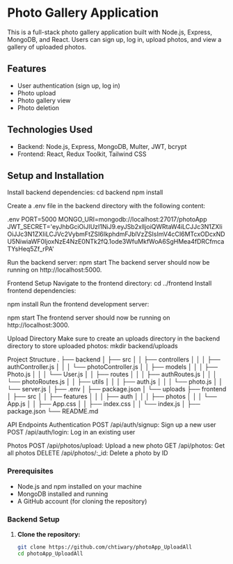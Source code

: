 # Photo Gallery Application

This is a full-stack photo gallery application built with Node.js, Express, MongoDB, and React. Users can sign up, log in, upload photos, and view a gallery of uploaded photos.

## Features

- User authentication (sign up, log in)
- Photo upload
- Photo gallery view
- Photo deletion

## Technologies Used

- Backend: Node.js, Express, MongoDB, Multer, JWT, bcrypt
- Frontend: React, Redux Toolkit, Tailwind CSS

## Setup and Installation

Install backend dependencies:
cd backend
npm install

Create a .env file in the backend directory with the following content:

.env
PORT=5000
MONGO_URI=mongodb://localhost:27017/photoApp
JWT_SECRET='eyJhbGciOiJIUzI1NiJ9.eyJSb2xlIjoiQWRtaW4iLCJJc3N1ZXIiOiJJc3N1ZXIiLCJVc2VybmFtZSI6IkphdmFJblVzZSIsImV4cCI6MTcxODcxNDU5NiwiaWF0IjoxNzE4NzE0NTk2fQ.1ode3WfuMkfWoA6SgHMea4fDRCfmcaTYsHeq5Zf_rPA'


Run the backend server:
npm start
The backend server should now be running on http://localhost:5000.

Frontend Setup
Navigate to the frontend directory:
cd ../frontend
Install frontend dependencies:

npm install
Run the frontend development server:

npm start
The frontend server should now be running on http://localhost:3000.

Upload Directory
Make sure to create an uploads directory in the backend directory to store uploaded photos:
mkdir backend/uploads



Project Structure
.
├── backend
│   ├── src
│   │   ├── controllers
│   │   │   ├── authController.js
│   │   │   └── photoController.js
│   │   ├── models
│   │   │   ├── Photo.js
│   │   │   └── User.js
│   │   ├── routes
│   │   │   ├── authRoutes.js
│   │   │   └── photoRoutes.js
│   │   ├── utils
│   │   │   ├── auth.js
│   │   │   └── photo.js
│   │   └── server.js
│   ├── .env
│   ├── package.json
│   └── uploads
├── frontend
│   ├── src
│   │   ├── features
│   │   │   ├── auth
│   │   │   ├── photos
│   │   │   └── App.js
│   │   ├── App.css
│   │   ├── index.css
│   │   └── index.js
│   ├── package.json
└── README.md


API Endpoints
Authentication
POST /api/auth/signup: Sign up a new user
POST /api/auth/login: Log in an existing user

Photos
POST /api/photos/upload: Upload a new photo
GET /api/photos: Get all photos
DELETE /api/photos/:_id: Delete a photo by ID

### Prerequisites

- Node.js and npm installed on your machine
- MongoDB installed and running
- A GitHub account (for cloning the repository)

### Backend Setup

1. **Clone the repository:**

   ```bash
   git clone https://github.com/chtiwary/photoApp_UploadAll
   cd photoApp_UploadAll
